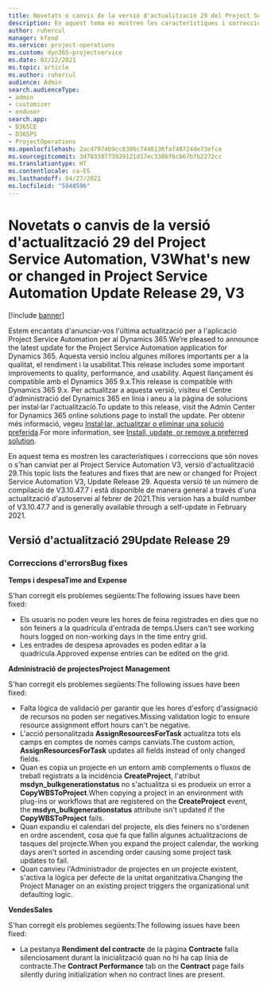 ```yaml
---
title: Novetats o canvis de la versió d'actualització 29 del Project Service Automation, V3
description: En aquest tema es mostren les característiques i correccions disponibles al Project Service Automation V3, versió d'actualització 29.
author: ruhercul
manager: kfend
ms.service: project-operations
ms.custom: dyn365-projectservice
ms.date: 02/22/2021
ms.topic: article
ms.author: ruhercul
audience: Admin
search.audienceType:
- admin
- customizer
- enduser
search.app:
- D365CE
- D365PS
- ProjectOperations
ms.openlocfilehash: 2ac47974b9cc8386c7446136faf48724de73efce
ms.sourcegitcommit: 3d78338773929121d17ec3386f6cb67bfb2272cc
ms.translationtype: HT
ms.contentlocale: ca-ES
ms.lasthandoff: 04/27/2021
ms.locfileid: "5948596"
---
```

# <a name="whats-new-or-changed-in-project-service-automation-update-release-29-v3"></a><span data-ttu-id="2b4f7-103">Novetats o canvis de la versió d'actualització 29 del Project Service Automation, V3</span><span class="sxs-lookup"><span data-stu-id="2b4f7-103">What's new or changed in Project Service Automation Update Release 29, V3</span></span>

[!include [banner](../includes/psa-now-project-operations.md)]

<span data-ttu-id="2b4f7-104">Estem encantats d'anunciar-vos l'última actualització per a l'aplicació Project Service Automation per al Dynamics 365.</span><span class="sxs-lookup"><span data-stu-id="2b4f7-104">We’re pleased to announce the latest update for the Project Service Automation application for Dynamics 365.</span></span> <span data-ttu-id="2b4f7-105">Aquesta versió inclou algunes millores importants per a la qualitat, el rendiment i la usabilitat.</span><span class="sxs-lookup"><span data-stu-id="2b4f7-105">This release includes some important improvements to quality, performance, and usability.</span></span> <span data-ttu-id="2b4f7-106">Aquest llançament és compatible amb el Dynamics 365 9.x.</span><span class="sxs-lookup"><span data-stu-id="2b4f7-106">This release is compatible with Dynamics 365 9.x.</span></span> <span data-ttu-id="2b4f7-107">Per actualitzar a aquesta versió, visiteu el Centre d'administració del Dynamics 365 en línia i aneu a la pàgina de solucions per instal·lar l'actualització.</span><span class="sxs-lookup"><span data-stu-id="2b4f7-107">To update to this release, visit the Admin Center for Dynamics 365 online solutions page to install the update.</span></span> <span data-ttu-id="2b4f7-108">Per obtenir més informació, vegeu [Instal·lar, actualitzar o eliminar una solució preferida](/power-platform/admin/install-remove-preferred-solution).</span><span class="sxs-lookup"><span data-stu-id="2b4f7-108">For more information, see [Install, update, or remove a preferred solution](/power-platform/admin/install-remove-preferred-solution).</span></span>

<span data-ttu-id="2b4f7-109">En aquest tema es mostren les característiques i correccions que són noves o s'han canviat per al Project Service Automation V3, versió d'actualització 29.</span><span class="sxs-lookup"><span data-stu-id="2b4f7-109">This topic lists the features and fixes that are new or changed for Project Service Automation V3, Update Release 29.</span></span> <span data-ttu-id="2b4f7-110">Aquesta versió té un número de compilació de V3.10.47.7 i està disponible de manera general a través d'una actualització d'autoservei al febrer de 2021.</span><span class="sxs-lookup"><span data-stu-id="2b4f7-110">This version has a build number of V3.10.47.7 and is generally available through a self-update in February 2021.</span></span>

## <a name="update-release-29"></a><span data-ttu-id="2b4f7-111">Versió d'actualització 29</span><span class="sxs-lookup"><span data-stu-id="2b4f7-111">Update Release 29</span></span>

### <a name="bug-fixes"></a><span data-ttu-id="2b4f7-112">Correccions d'errors</span><span class="sxs-lookup"><span data-stu-id="2b4f7-112">Bug fixes</span></span>

<span data-ttu-id="2b4f7-113">**Temps i despesa**</span><span class="sxs-lookup"><span data-stu-id="2b4f7-113">**Time and Expense**</span></span>

<span data-ttu-id="2b4f7-114">S'han corregit els problemes següents:</span><span class="sxs-lookup"><span data-stu-id="2b4f7-114">The following issues have been fixed:</span></span>

- <span data-ttu-id="2b4f7-115">Els usuaris no poden veure les hores de feina registrades en dies que no són feiners a la quadrícula d'entrada de temps.</span><span class="sxs-lookup"><span data-stu-id="2b4f7-115">Users can't see working hours logged on non-working days in the time entry grid.</span></span>
- <span data-ttu-id="2b4f7-116">Les entrades de despesa aprovades es poden editar a la quadrícula.</span><span class="sxs-lookup"><span data-stu-id="2b4f7-116">Approved expense entries can be edited on the grid.</span></span>

<span data-ttu-id="2b4f7-117">**Administració de projectes**</span><span class="sxs-lookup"><span data-stu-id="2b4f7-117">**Project Management**</span></span>

<span data-ttu-id="2b4f7-118">S'han corregit els problemes següents:</span><span class="sxs-lookup"><span data-stu-id="2b4f7-118">The following issues have been fixed:</span></span>

- <span data-ttu-id="2b4f7-119">Falta lògica de validació per garantir que les hores d'esforç d'assignació de recursos no poden ser negatives.</span><span class="sxs-lookup"><span data-stu-id="2b4f7-119">Missing validation logic to ensure resource assignment effort hours can't be negative.</span></span>
- <span data-ttu-id="2b4f7-120">L'acció personalitzada **AssignResourcesForTask** actualitza tots els camps en comptes de només camps canviats.</span><span class="sxs-lookup"><span data-stu-id="2b4f7-120">The custom action, **AssignResourcesForTask** updates all fields instead of only changed fields.</span></span>
- <span data-ttu-id="2b4f7-121">Quan es copia un projecte en un entorn amb complements o fluxos de treball registrats a la incidència **CreateProject**, l'atribut **msdyn_bulkgenerationstatus** no s'actualitza si es produeix un error a **CopyWBSToProject**.</span><span class="sxs-lookup"><span data-stu-id="2b4f7-121">When copying a project in an environment with plug-ins or workflows that are registered on the **CreateProject** event, the **msdyn_bulkgenerationstatus** attribute isn't updated if the **CopyWBSToProject** fails.</span></span>
- <span data-ttu-id="2b4f7-122">Quan expandiu el calendari del projecte, els dies feiners no s'ordenen en ordre ascendent, cosa que fa que fallin algunes actualitzacions de tasques del projecte.</span><span class="sxs-lookup"><span data-stu-id="2b4f7-122">When you expand the project calendar, the working days aren't sorted in ascending order causing some project task updates to fail.</span></span>
- <span data-ttu-id="2b4f7-123">Quan canvieu l'Administrador de projectes en un projecte existent, s'activa la lògica per defecte de la unitat organitzativa.</span><span class="sxs-lookup"><span data-stu-id="2b4f7-123">Changing the Project Manager on an existing project triggers the organizational unit defaulting logic.</span></span>

<span data-ttu-id="2b4f7-124">**Vendes**</span><span class="sxs-lookup"><span data-stu-id="2b4f7-124">**Sales**</span></span>

<span data-ttu-id="2b4f7-125">S'han corregit els problemes següents:</span><span class="sxs-lookup"><span data-stu-id="2b4f7-125">The following issues have been fixed:</span></span>

- <span data-ttu-id="2b4f7-126">La pestanya **Rendiment del contracte** de la pàgina **Contracte** falla silenciosament durant la inicialització quan no hi ha cap línia de contracte.</span><span class="sxs-lookup"><span data-stu-id="2b4f7-126">The **Contract Performance** tab on the **Contract** page fails silently during initialization when no contract lines are present.</span></span>
